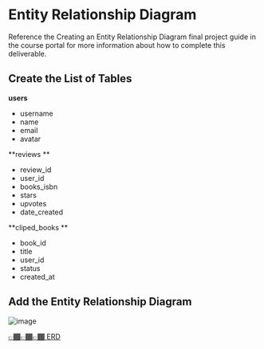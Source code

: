 # Entity Relationship Diagram

Reference the Creating an Entity Relationship Diagram final project guide in the course portal for more information about how to complete this deliverable.

## Create the List of Tables

 **users**
 

 - username
 - name
 - email
 - avatar

  **reviews **
  

 - review_id
 - user_id
 - books_isbn
 - stars
 - upvotes
 - date_created

 **cliped_books **
 

 - book_id
 - title
 - user_id
 - status
 - created_at


## Add the Entity Relationship Diagram
![image](https://github.com/user-attachments/assets/01436e0f-9ca5-450f-bd91-e1716bcb2bbc)


[👉🏾👉🏾👉🏾 ERD](https://dbdiagram.io/d/Web103_Capstone-Project-671e6d4597a66db9a36bce85)


